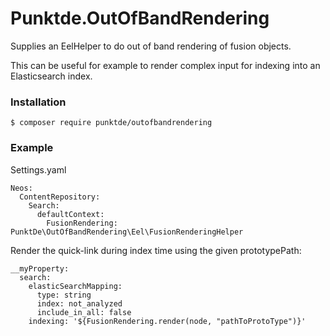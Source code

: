 # Punktde.OutOfBandRendering

Supplies an EelHelper to do out of band rendering of fusion objects.

This can be useful for example to render complex input for indexing into an Elasticsearch index. 

### Installation

```
$ composer require punktde/outofbandrendering
```

### Example

Settings.yaml

    Neos:
      ContentRepository:
        Search:
          defaultContext:
            FusionRendering: PunktDe\OutOfBandRendering\Eel\FusionRenderingHelper


Render the quick-link during index time using the given prototypePath:

    __myProperty:
      search:
        elasticSearchMapping:
          type: string
          index: not_analyzed
          include_in_all: false
        indexing: '${FusionRendering.render(node, "pathToProtoType")}'
